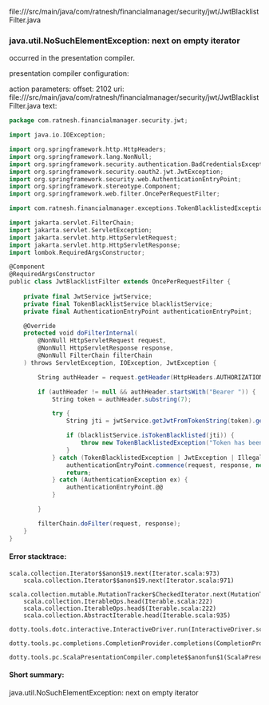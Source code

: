 file://<WORKSPACE>/src/main/java/com/ratnesh/financialmanager/security/jwt/JwtBlacklistFilter.java
### java.util.NoSuchElementException: next on empty iterator

occurred in the presentation compiler.

presentation compiler configuration:


action parameters:
offset: 2102
uri: file://<WORKSPACE>/src/main/java/com/ratnesh/financialmanager/security/jwt/JwtBlacklistFilter.java
text:
```scala
package com.ratnesh.financialmanager.security.jwt;

import java.io.IOException;

import org.springframework.http.HttpHeaders;
import org.springframework.lang.NonNull;
import org.springframework.security.authentication.BadCredentialsException;
import org.springframework.security.oauth2.jwt.JwtException;
import org.springframework.security.web.AuthenticationEntryPoint;
import org.springframework.stereotype.Component;
import org.springframework.web.filter.OncePerRequestFilter;

import com.ratnesh.financialmanager.exceptions.TokenBlacklistedException;

import jakarta.servlet.FilterChain;
import jakarta.servlet.ServletException;
import jakarta.servlet.http.HttpServletRequest;
import jakarta.servlet.http.HttpServletResponse;
import lombok.RequiredArgsConstructor;

@Component
@RequiredArgsConstructor
public class JwtBlacklistFilter extends OncePerRequestFilter {
    
    private final JwtService jwtService;
    private final TokenBlacklistService blacklistService;
    private final AuthenticationEntryPoint authenticationEntryPoint;

    @Override
    protected void doFilterInternal(
        @NonNull HttpServletRequest request,
        @NonNull HttpServletResponse response,
        @NonNull FilterChain filterChain
    ) throws ServletException, IOException, JwtException {

        String authHeader = request.getHeader(HttpHeaders.AUTHORIZATION);

        if (authHeader != null && authHeader.startsWith("Bearer ")) {
            String token = authHeader.substring(7);

            try {
                String jti = jwtService.getJwtFromTokenString(token).getId();

                if (blacklistService.isTokenBlacklisted(jti)) {
                    throw new TokenBlacklistedException("Token has been blacklisted.");
                }
            } catch (TokenBlacklistedException | JwtException | IllegalArgumentException ex) {
                authenticationEntryPoint.commence(request, response, new BadCredentialsException("Invalid Token: " + ex.getMessage(), ex));
                return;
            } catch (AuthenticationException ex) {
                authenticationEntryPoint.@@
            }

        }

        filterChain.doFilter(request, response);
    }
}

```



#### Error stacktrace:

```
scala.collection.Iterator$$anon$19.next(Iterator.scala:973)
	scala.collection.Iterator$$anon$19.next(Iterator.scala:971)
	scala.collection.mutable.MutationTracker$CheckedIterator.next(MutationTracker.scala:76)
	scala.collection.IterableOps.head(Iterable.scala:222)
	scala.collection.IterableOps.head$(Iterable.scala:222)
	scala.collection.AbstractIterable.head(Iterable.scala:935)
	dotty.tools.dotc.interactive.InteractiveDriver.run(InteractiveDriver.scala:164)
	dotty.tools.pc.completions.CompletionProvider.completions(CompletionProvider.scala:72)
	dotty.tools.pc.ScalaPresentationCompiler.complete$$anonfun$1(ScalaPresentationCompiler.scala:150)
```
#### Short summary: 

java.util.NoSuchElementException: next on empty iterator